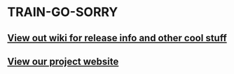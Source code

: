 # TRAIN-GO-SORRY
## [View out wiki for release info and other cool stuff](https://github.com/nrs32/TRAIN-GO-SORRY---pages/wiki)
## [View our project website](https://nrs32.github.io/TRAIN-GO-SORRY---pages/)
